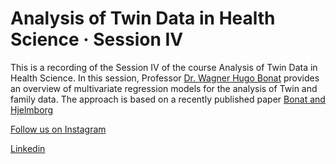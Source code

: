 # Analysis of Twin Data in Health Science · Session IV

This is a recording of the Session IV of the course Analysis of Twin Data in Health
Science. In this session, Professor [Dr. Wagner Hugo Bonat](https://www.linkedin.com/in/wagner-bonat-7b192531/) provides an overview
of multivariate regression models for the analysis of Twin and family data.
The approach is based on a recently published paper [Bonat and Hjelmborg](https://link.springer.com/article/10.1007/s10519-021-10095-3)

[Follow us on Instagram](https://www.instagram.com/omegadatascience/)

[Linkedin](https://www.linkedin.com/company/omegadatascience)